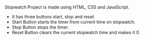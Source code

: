 Stopwatch Project is made using HTML, CSS and JavaScript.
- It has three buttons start, stop and reset.
- Start Button starts the timer from current time on stopwatch.
- Stop Button stops the timer.
- Reset Button clears the current stopwatch time and makes it 0.
